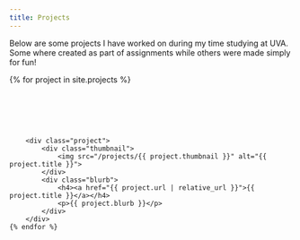 ```yaml
---
title: Projects
---
```

<style>

    .project-container {
        display: flex;
        flex-wrap: wrap;
        gap: 2vh;
    }

    .project {
        display: flex;
        padding: 4%;
    }

    .project p{
        font-size: small;
    }

    .thumbnail {
        box-shadow: 0 4px 8px 0 rgba(0, 0, 0, 0.2), 0 6px 20px 0 rgba(0, 0, 0, 0.19);
        flex: 1;
        width: 50%;
        height: 50%;
        border-radius: 2%;
        padding: 2%;
    }
    
    .thumbnail img {
        width: 100%;
        height: 100%;
        padding: 1%;
        
    }

    .blurb {
        width: 50%;
        height: 50%;
        padding-left: 5%;
        flex: 2;
    }

</style>

Below are some projects I have worked on during my time studying at UVA. Some where created as part of assignments while others were made simply for fun!

<div class="project-container">
    {% for project in site.projects %}

        <div class="project">
            <div class="thumbnail">
                <img src="/projects/{{ project.thumbnail }}" alt="{{ project.title }}">
            </div>
            <div class="blurb">
                <h4><a href="{{ project.url | relative_url }}">{{ project.title }}</a></h4>
                <p>{{ project.blurb }}</p>
            </div>
        </div>
    {% endfor %}

</div>
